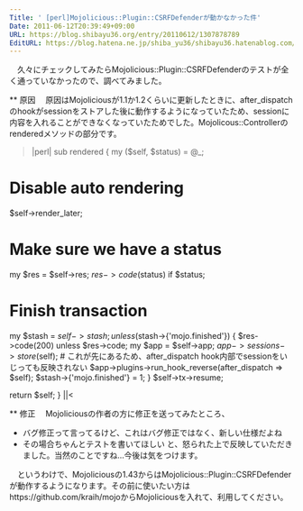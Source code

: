 ```yaml
---
Title: ' [perl]Mojolicious::Plugin::CSRFDefenderが動かなかった件'
Date: 2011-06-12T20:39:49+09:00
URL: https://blog.shibayu36.org/entry/20110612/1307878789
EditURL: https://blog.hatena.ne.jp/shiba_yu36/shibayu36.hatenablog.com/atom/entry/12704591929888038809
---
```


　久々にチェックしてみたらMojolicious::Plugin::CSRFDefenderのテストが全く通っていなかったので、調べてみました。

** 原因
　原因はMojoliciousが1.1か1.2くらいに更新したときに、after_dispatchのhookがsessionをストアした後に動作するようになっていたため、sessionに内容を入れることができなくなっていたためでした。Mojolicous::Controllerのrenderedメソッドの部分です。
>|perl|
sub rendered {
  my ($self, $status) = @_;

  # Disable auto rendering
  $self->render_later;

  # Make sure we have a status
  my $res = $self->res;
  $res->code($status) if $status;

  # Finish transaction
  my $stash = $self->stash;
  unless ($stash->{'mojo.finished'}) {
    $res->code(200) unless $res->code;
    my $app = $self->app;
    $app->sessions->store($self); # これが先にあるため、after_dispatch hook内部でsessionをいじっても反映されない
    $app->plugins->run_hook_reverse(after_dispatch => $self);
    $stash->{'mojo.finished'} = 1;
  }
  $self->tx->resume;

  return $self;
}
||<

** 修正
　Mojoliciousの作者の方に修正を送ってみたところ、
+ バグ修正って言ってるけど、これはバグ修正ではなく、新しい仕様だよね
+ その場合ちゃんとテストを書いてほしい
と、怒られた上で反映していただきました。当然のことですね...今後は気をつけます。

　というわけで、Mojoliciousの1.43からはMojolicious::Plugin::CSRFDefenderが動作するようになります。その前に使いたい方はhttps://github.com/kraih/mojoからMojoliciousを入れて、利用してください。

